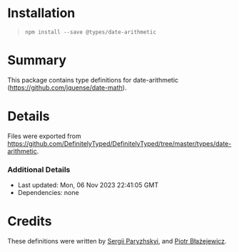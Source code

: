 # Installation
> `npm install --save @types/date-arithmetic`

# Summary
This package contains type definitions for date-arithmetic (https://github.com/jquense/date-math).

# Details
Files were exported from https://github.com/DefinitelyTyped/DefinitelyTyped/tree/master/types/date-arithmetic.

### Additional Details
 * Last updated: Mon, 06 Nov 2023 22:41:05 GMT
 * Dependencies: none

# Credits
These definitions were written by [Sergii Paryzhskyi](https://github.com/HeeL), and [Piotr Błażejewicz](https://github.com/peterblazejewicz).
